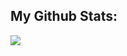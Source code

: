  ## My Github Stats:

<!--
![GitHub stats](https://readme-stats-cfgj2cxdy.vercel.app/api?username=Sidb07&count_private=true&show_icons=true&theme=tokyonight)
![Top Langs](https://readme-stats-cfgj2cxdy.vercel.app/api/top-langs/?username=Sidb07&hide=php&theme=tokyonight)
-->
<div>
<a href="https://readme-stats-cfgj2cxdy.vercel.app/api?username=Sidb07&count_private=true&show_icons=true&theme=tokyonight">
  <img  align="left" src="https://readme-stats-cfgj2cxdy.vercel.app/api?username=Sidb07&count_private=true&show_icons=true&theme=tokyonight" />
</a>
</div>